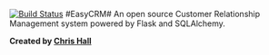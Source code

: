 [![Build Status](https://travis-ci.org/cghall/EasyCRM.svg?branch=master)](https://travis-ci.org/cghall/EasyCRM)
#EasyCRM#
An open source Customer Relationship Management system powered by Flask and SQLAlchemy.

**Created by [Chris Hall](www.chrishall.io)**